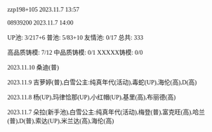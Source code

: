 <font face="Fira Code">

zzp198+105 2023.11.7 13:57

08939200 2023.11.7 14:00

UP池: 3/217+6  普池: 5/83+10  友情池: 0/17  总共: 333

高品质铸模: 7/12  中品质铸模: 0/1  XXXXX铸模: 0/0

2023.11.10 桑迪(普)

2023.11.9 吉萝婷(普),白雪公主:纯真年代(活动),毒蛇(UP),海伦(高),D(高)

2023.11.8 杨(UP),玛律恰那(UP),小红帽(UP),基里(高),布丽德(高)

2023.11.7 朵拉(新手池),白雪公主:纯真年代(活动),梅登(普),富克旺(高),哈兰(普),D(普),索达(UP),米兰达(高),海伦(高)

</font>
